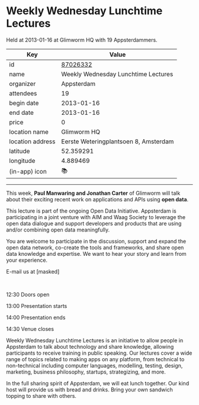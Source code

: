 # Weekly Wednesday Lunchtime Lectures
Held at 2013-01-16 at Glimworm HQ with 19 Appsterdammers.
        
|Key|Value
|---|---|
|id|[87026332](https://www.meetup.com/appsterdam/events/87026332/)|
|name|Weekly Wednesday Lunchtime Lectures|
|organizer|Appsterdam|
|attendees|19|
|begin date|2013-01-16|
|end date|2013-01-16|
|price|0|
|location name|Glimworm HQ|
|location address|Eerste Weteringplantsoen 8, Amsterdam|
|latitude|52.359291|
|longitude|4.889469|
|(in-app) icon|📚|

---

This week, **Paul Manwaring and Jonathan Carter** of Glimworm will talk about their exciting recent work on applications and APIs using **open data**.

This lecture is part of the ongoing Open Data Initiative. Appsterdam is participating in a joint venture with AIM and Waag Society to leverage the open data dialogue and support developers and products that are using and/or combining open data meaningfully.

You are welcome to participate in the discussion, support and expand the open data network, co-create the tools and frameworks, and share open data knowledge and expertise. We want to hear your story and learn from your experience.

E-mail us at [masked]

 

12:30 Doors open

13:00 Presentation starts

14:00 Presentation ends

14:30 Venue closes

Weekly Wednesday Lunchtime Lectures is an initiative to allow people in Appsterdam to talk about technology and share knowledge, allowing participants to receive training in public speaking. Our lectures cover a wide range of topics related to making apps on any platform, from technical to non-technical including computer languages, modelling, testing, design, marketing, business philosophy, startups, strategizing, and more.

In the full sharing spirit of Appsterdam, we will eat lunch together. Our kind host will provide us with bread and drinks. Bring your own sandwich topping to share with others.


